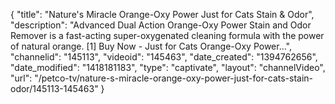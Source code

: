 {
    "title": "Nature's Miracle Orange-Oxy Power Just for Cats Stain & Odor",
    "description": "Advanced Dual Action Orange-Oxy Power Stain and Odor Remover is a fast-acting super-oxygenated cleaning formula with the power of natural orange. [1] Buy Now - Just for Cats Orange-Oxy Power...",
    "channelid": "145113",
    "videoid": "145463",
    "date_created": "1394762656",
    "date_modified": "1418181183",
    "type": "captivate",
    "layout": "channelVideo",
    "url": "\/petco-tv\/nature-s-miracle-orange-oxy-power-just-for-cats-stain-odor\/145113-145463"
}